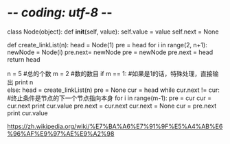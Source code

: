 # -*- coding: utf-8 -*- 
class Node(object):
	def __init__(self, value):
		self.value = value 
		self.next = None

def create_linkList(n):
	head = Node(1)
	pre = head
	for i in range(2, n+1):
		newNode = Node(i)
		pre.next= newNode
		pre = newNode
	pre.next = head
	return head

n = 5 #总的个数
m = 2 #数的数目
if m == 1: #如果是1的话，特殊处理，直接输出
	print n  
else:
	head = create_linkList(n)
	pre = None
	cur = head
	while cur.next != cur: #终止条件是节点的下一个节点指向本身
		for i in range(m-1):
			pre =  cur
			cur = cur.next
		print cur.value
		pre.next = cur.next
		cur.next = None
		cur = pre.next
	print cur.value

https://zh.wikipedia.org/wiki/%E7%BA%A6%E7%91%9F%E5%A4%AB%E6%96%AF%E9%97%AE%E9%A2%98